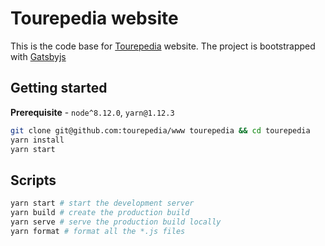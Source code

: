 # Tourepedia website

This is the code base for [Tourepedia](tourepedia.com) website. The project is bootstrapped with
[Gatsbyjs](gatsbyjs.org)

## Getting started

**Prerequisite** - `node^8.12.0`, `yarn@1.12.3`

```bash
git clone git@github.com:tourepedia/www tourepedia && cd tourepedia
yarn install
yarn start
```

## Scripts

```bash
yarn start # start the development server
yarn build # create the production build
yarn serve # serve the production build locally
yarn format # format all the *.js files
```
